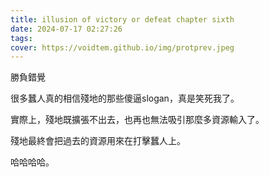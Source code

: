 ```yaml
---
title: illusion of victory or defeat chapter sixth
date: 2024-07-17 02:27:26
tags:
cover: https://voidtem.github.io/img/protprev.jpeg
---
```


勝負錯覺

很多蠶人真的相信殘地的那些傻逼slogan，真是笑死我了。

實際上，殘地既擴張不出去，也再也無法吸引那麼多資源輸入了。

殘地最終會把過去的資源用來在打擊蠶人上。

哈哈哈哈。